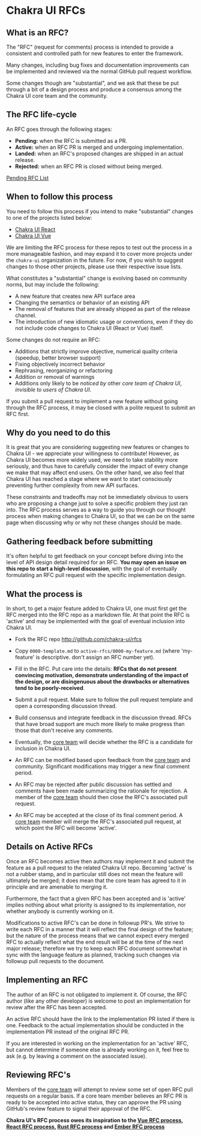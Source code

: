 # Chakra UI RFCs

## What is an RFC?

The "RFC" (request for comments) process is intended to provide a
consistent and controlled path for new features to enter the framework.

Many changes, including bug fixes and documentation improvements can be
implemented and reviewed via the normal GitHub pull request workflow.

Some changes though are "substantial", and we ask that these be put
through a bit of a design process and produce a consensus among the Chakra UI
core team and the community.

## The RFC life-cycle

An RFC goes through the following stages:

- **Pending:** when the RFC is submitted as a PR.
- **Active:** when an RFC PR is merged and undergoing implementation.
- **Landed:** when an RFC's proposed changes are shipped in an actual release.
- **Rejected:** when an RFC PR is closed without being merged.

[Pending RFC List](https://github.com/chakra-ui/rfcs/pulls)

## When to follow this process

You need to follow this process if you intend to make "substantial"
changes to one of the projects listed below:

- [Chakra UI React](https://github.com/chakra-ui/chakra-ui)
- [Chakra UI Vue](https://github.com/chakra-ui/chakra-ui-vue)

We are limiting the RFC process for these repos to test out the process in a more manageable fashion, and may expand it to cover more projects under the `chakra-ui` organization in the future. For now, if you wish to suggest changes to those other projects, please use their respective issue lists.

What constitutes a "substantial" change is evolving based on community norms, but may include the following:

- A new feature that creates new API surface area
- Changing the semantics or behavior of an existing API
- The removal of features that are already shipped as part of the release channel.
- The introduction of new idiomatic usage or conventions, even if they do not include code changes to Chakra UI (React or Vue) itself.

Some changes do not require an RFC:

- Additions that strictly improve objective, numerical quality criteria (speedup, better browser support)
- Fixing objectively incorrect behavior
- Rephrasing, reorganizing or refactoring
- Addition or removal of warnings
- Additions only likely to be _noticed by_ other _core team of Chakra UI_, _invisible to users of Chakra UI_.

If you submit a pull request to implement a new feature without going
through the RFC process, it may be closed with a polite request to
submit an RFC first.

## Why do you need to do this

It is great that you are considering suggesting new features or changes to Chakra UI - we appreciate your willingness to contribute! However, as Chakra UI becomes more widely used, we need to take stability more seriously, and thus have to carefully consider the impact of every change we make that may affect end users. On the other hand, we also feel that Chakra UI has reached a stage where we want to start consciously preventing further complexity from new API surfaces.

These constraints and tradeoffs may not be immediately obvious to users who are proposing a change just to solve a specific problem they just ran into. The RFC process serves as a way to guide you through our thought process when making changes to Chakra UI, so that we can be on the same page when discussing why or why not these changes should be made.

## Gathering feedback before submitting

It's often helpful to get feedback on your concept before diving into the
level of API design detail required for an RFC. **You may open an
issue on this repo to start a high-level discussion**, with the goal of
eventually formulating an RFC pull request with the specific implementation
design.

## What the process is

In short, to get a major feature added to Chakra UI, one must first get the
RFC merged into the RFC repo as a markdown file. At that point the RFC
is 'active' and may be implemented with the goal of eventual inclusion
into Chakra UI.

* Fork the RFC repo http://github.com/chakra-ui/rfcs

* Copy `0000-template.md` to `active-rfcs/0000-my-feature.md` (where
'my-feature' is descriptive. don't assign an RFC number yet).

* Fill in the RFC. Put care into the details: **RFCs that do not
present convincing motivation, demonstrate understanding of the
impact of the design, or are disingenuous about the drawbacks or
alternatives tend to be poorly-received**.

* Submit a pull request. Make sure to follow the pull request template and open a corresponding discussion thread.

* Build consensus and integrate feedback in the discussion thread. RFCs that have broad support are much more likely to make progress than those that don't receive any comments.

* Eventually, the [core team] will decide whether the RFC is a candidate
for inclusion in Chakra UI.

* An RFC can be modified based upon feedback from the [core team] and community. Significant modifications may trigger a new final comment period.

* An RFC may be rejected after public discussion has settled
and comments have been made summarizing the rationale for rejection. A member of the [core team] should then close the RFC's associated pull request.

* An RFC may be accepted at the close of its final comment period. A [core team] member will merge the RFC's associated pull request, at which point the RFC will become 'active'.

## Details on Active RFCs

Once an RFC becomes active then authors may implement it and submit the
feature as a pull request to the related Chakra UI repo. Becoming 'active' is not a rubber
stamp, and in particular still does not mean the feature will ultimately
be merged; it does mean that the core team has agreed to it in principle
and are amenable to merging it.

Furthermore, the fact that a given RFC has been accepted and is
'active' implies nothing about what priority is assigned to its
implementation, nor whether anybody is currently working on it.

Modifications to active RFC's can be done in followup PR's. We strive
to write each RFC in a manner that it will reflect the final design of
the feature; but the nature of the process means that we cannot expect
every merged RFC to actually reflect what the end result will be at
the time of the next major release; therefore we try to keep each RFC
document somewhat in sync with the language feature as planned,
tracking such changes via followup pull requests to the document.

## Implementing an RFC

The author of an RFC is not obligated to implement it. Of course, the
RFC author (like any other developer) is welcome to post an
implementation for review after the RFC has been accepted.

An active RFC should have the link to the implementation PR listed if there is one. Feedback to the actual implementation should be conducted in the implementation PR instead of the original RFC PR.

If you are interested in working on the implementation for an 'active'
RFC, but cannot determine if someone else is already working on it,
feel free to ask (e.g. by leaving a comment on the associated issue).

## Reviewing RFC's

Members of the [core team] will attempt to review some set of open RFC
pull requests on a regular basis. If a core team member believes an RFC PR is ready to be accepted into active status, they can approve the PR using GitHub's review feature to signal their approval of the RFC.

**Chakra UI's RFC process owes its inspiration to the [Vue RFC process], [React RFC process], [Rust RFC process] and [Ember RFC process]**

[Vue RFC process]: https://github.com/chakra-ui/rfcs
[React RFC process]: https://github.com/reactjs/rfcs
[Rust RFC process]: https://github.com/rust-lang/rfcs
[Ember RFC process]: https://github.com/emberjs/rfcs
[core team]: https://chakra-ui.com/team
